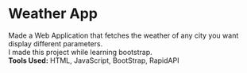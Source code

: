 # Weather App

Made a Web Application that fetches the weather of any city you want display different parameters.<br>
I made this project while learning bootstrap.<br>
<b>Tools Used:</b> HTML, JavaScript, BootStrap, RapidAPI

